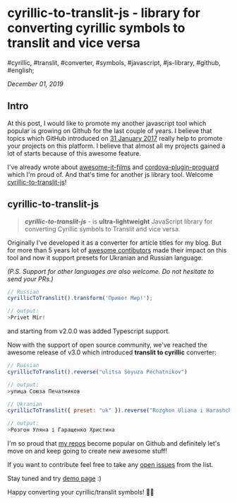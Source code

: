 # cyrillic-to-translit-js - library for converting cyrillic symbols to translit and vice versa

#cyrillic, #translit, #converter, #symbols, #javascript, #js-library, #github, #english;

_December 01, 2019_

## Intro

At this post, I would like to promote my another javascript tool which popular is growing on Github for the last couple of years. I believe that topics which GitHub introduced on [31 January 2017](https://github.blog/2017-01-31-introducing-topics/) really help to promote your projects on this platform. I believe that almost all my projects gained a lot of starts because of this awesome feature.

I've already wrote about [awesome-it-films](/posts/lets-make-awesome-it-films-popular-again) and [cordova-plugin-proguard](/posts/how-to-setup-proguard-in-cordova-application) which I'm proud of. And that's time for another js library tool. Welcome [cyrillic-to-translit-js](https://github.com/greybax/cyrillic-to-translit-js)!

## cyrillic-to-translit-js

> _**cyrillic-to-translit-js**_ - is **ultra-lightweight** JavaScript library for converting Cyrillic symbols to Translit and vice versa.

Originally I've developed it as a converter for article titles for my blog. But for more than 5 years lot of [awesome contibutors](https://github.com/greybax/cyrillic-to-translit-js#credits) made their impact on this tool and now it support presets for Ukranian and Russian language.

_(P.S. Support for other languages are also welcome. Do not hesitate to send your PRs.)_

```js
// Russian
cyrillicToTranslit().transform('Привет Мир!');

// output:
>Privet Mir!
```

and starting from v2.0.0 was added Typescript support.

Now with the support of open source community, we've reached the awesome release of v3.0 which introduced **translit to cyrillic** converter:

```js
// Russian
cyrillicToTranslit().reverse("ulitsa Soyuza Pechatnikov")

// output:
>улица Союза Печатников
```

```js
// Ukranian
cyrillicToTranslit({ preset: "uk" }).reverse("Rozghon Uliana i Harashchenko Khrystyna")

// output:
>Розгон Уляна і Гаращенко Христина
```

I'm so proud that [my repos](https://github.com/greybax) become popular on Github and definitely let's move on and keep going to create new awesome stuff!

If you want to contribute feel free to take any [open issues](https://github.com/greybax/cyrillic-to-translit-js/issues) from the list.

Stay tuned and try [demo page](https://greybax.github.io/cyrillic-to-translit-js) :)

Happy converting your cyrillic/translit symbols! ✌🏼
